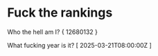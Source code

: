 # Fuck the rankings

Who the hell am I?
{ 12680132 }

What fucking year is it?
[ 2025-03-21T08:00:00Z ]
